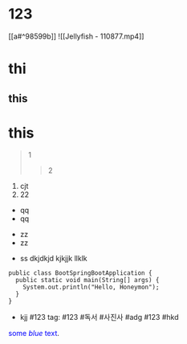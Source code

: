 # 123
[[a#^98599b]]
![[Jellyfish - 110877.mp4]]
# thi
## this
# this
> 1
>  > 2
>  

1. cjt
2. 22
* qq
* qq
+ zz
+ zz
- ss
dkjdkjd
	kjkjjk
llklk

```
public class BootSpringBootApplication {
  public static void main(String[] args) {
    System.out.println("Hello, Honeymon");
  }
}
```
- kjj
#123
tag: #123
#독서
 #사진사
 #adg
 #123
 #hkd

<span style="color:blue">some *blue* text</span>.

  